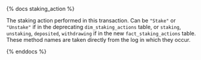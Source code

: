 {% docs staking_action %}

The staking action performed in this transaction. Can be `"Stake"` or `"Unstake"` if in the deprecating `dim_staking_actions` table, or `staking`, `unstaking`, `deposited`, `withdrawing` if in the new `fact_staking_actions` table. These method names are taken directly from the log in which they occur.

{% enddocs %}
